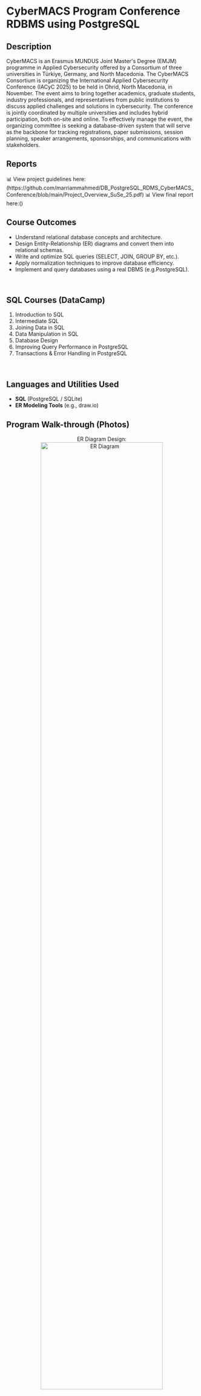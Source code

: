 <h1>CyberMACS Program Conference RDBMS using PostgreSQL</h1>

<h2>Description</h2>
CyberMACS is an Erasmus MUNDUS Joint Master's Degree (EMJM) programme in Applied Cybersecurity offered by a Consortium of three universities in Türkiye, Germany, and North Macedonia. The CyberMACS Consortium is organizing the International Applied Cybersecurity Conference (IACyC 2025) to be held in Ohrid, North Macedonia, in November. The event aims to bring together academics, graduate students, industry professionals, and representatives from public institutions to discuss applied challenges and solutions in cybersecurity. The conference is jointly coordinated by multiple universities and includes hybrid participation, both on-site and online.
To effectively manage the event, the organizing committee is seeking a database-driven system that will serve as the backbone for tracking registrations, paper submissions, session planning, speaker arrangements, sponsorships, and communications with stakeholders.
<br />


<h2>Reports</h2> 
📊 View project guidelines here:(https://github.com/marriammahmed/DB_PostgreSQL_RDMS_CyberMACS_Conference/blob/main/Project_Overview_SuSe_25.pdf)
📊 View final report here:()

<h2>Course Outcomes</h2>

- Understand relational database concepts and architecture.  
- Design Entity-Relationship (ER) diagrams and convert them into relational schemas.  
- Write and optimize SQL queries (SELECT, JOIN, GROUP BY, etc.).  
- Apply normalization techniques to improve database efficiency.  
- Implement and query databases using a real DBMS (e.g.PostgreSQL).  
<br />

<h2>SQL Courses (DataCamp)</h2>

1. Introduction to SQL 
2. Intermediate SQL 
3. Joining Data in SQL 
4. Data Manipulation in SQL 
5. Database Design
6. Improving Query Performance in PostgreSQL
7. Transactions & Error Handling in PostgreSQL
<br />

<h2>Languages and Utilities Used</h2>

- <b>SQL</b> (PostgreSQL / SQLite)  
- <b>ER Modeling Tools</b> (e.g., draw.io)  


<h2>Program Walk-through (Photos)</h2>

<p align="center">
ER Diagram Design: <br/>
<img src="https://i.imgur.com/Pop7zyc.png" height="80%" width="80%" alt="ER Diagram"/>
<br />
<br />
Relational Schema Implementation: <br/>
<img src="https://i.imgur.com/tydKqDe.png" height="80%" width="80%" alt="Relational Schema"/>
<br />
<br />
Sample SQL Query Execution: <br/>
<img src="https://i.imgur.com/hUDeaU3.png" height="80%" width="80%" alt="SQL Queries"/>
<br />
<br />
</p>

